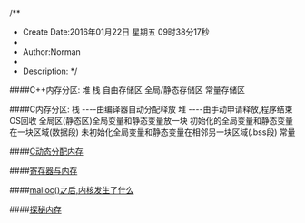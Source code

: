 /**
* Create Date:2016年01月22日 星期五 09时38分17秒
* 
* Author:Norman
* 
* Description: 
*/

####C++内存分区:
    堆
    栈
    自由存储区
    全局/静态存储区
    常量存储区

####C内存分区:
    栈 ----由编译器自动分配释放
    堆 ----由手动申请释放,程序结束OS回收
    全局区(静态区)全局变量和静态变量放一块
        初始化的全局变量和静态变量在一块区域(数据段)
        未初始化全局变量和静态变量在相邻另一块区域(.bss段)
    常量 

####[C动态分配内存](./Heap.md)

####[寄存器与内存](./register.md)

####[malloc()之后,内核发生了什么](./malloc.md)

####[探秘内存](./MMU.md)
